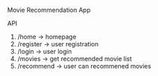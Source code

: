 Movie Recommendation App

API

1.  /home -> homepage
2.  /register -> user registration
3.  /login -> user login
4.  /movies -> get recommended movie list
5.  /recommend -> user can recommened movies
